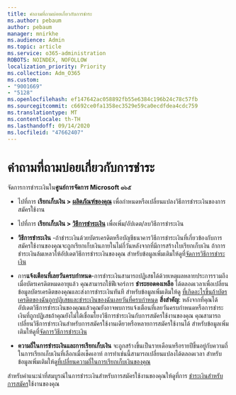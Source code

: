 ```yaml
---
title: คำถามที่ถามบ่อยเกี่ยวกับการชำระ
ms.author: pebaum
author: pebaum
manager: mnirkhe
ms.audience: Admin
ms.topic: article
ms.service: o365-administration
ROBOTS: NOINDEX, NOFOLLOW
localization_priority: Priority
ms.collection: Adm_O365
ms.custom:
- "9001669"
- "5128"
ms.openlocfilehash: ef147642ac058892fb55e6384c196b24c78c57fb
ms.sourcegitcommit: c6692ce0fa1358ec3529e59ca0ecdfdea4cdc759
ms.translationtype: MT
ms.contentlocale: th-TH
ms.lasthandoff: 09/14/2020
ms.locfileid: "47662407"
---
```

# <a name="payment-faq"></a>คำถามที่ถามบ่อยเกี่ยวกับการชำระ

จัดการการชำระเงินใน**ศูนย์การจัดการ Microsoft ๓๖๕** 

- ไปที่การ **เรียกเก็บเงิน > [ผลิตภัณฑ์ของคุณ](https://go.microsoft.com/fwlink/p/?linkid=842054)** เพื่อกำหนดหรือเปลี่ยนแปลงวิธีการชำระเงินของการสมัครใช้งาน
- ไปที่การ **เรียกเก็บเงิน > [วิธีการชำระเงิน](https://go.microsoft.com/fwlink/p/?linkid=2018806)** เพื่อเพิ่ม/อัปเดต/ลบวิธีการชำระเงิน

- **วิธีการชำระเงิน** -ถ้าชำระเงินด้วยบัตรเครดิตหรือบัญชีธนาคารวิธีการชำระเงินที่เกี่ยวข้องกับการสมัครใช้งานของคุณจะถูกเรียกเก็บเงินภายในไม่กี่วันหลังจากที่มีการสร้างใบเรียกเก็บเงิน ถ้าการชำระเงินล้มเหลวให้อัปเดตวิธีการชำระเงินของคุณ สำหรับข้อมูลเพิ่มเติมให้ดูที่[จัดการวิธีการชำระเงิน](https://docs.microsoft.com/microsoft-365/commerce/billing-and-payments/manage-payment-methods)

- การ**แจ้งเตือนที่เลยวันครบกำหนด**-การชำระเงินสามารถปฏิเสธได้ด้วยเหตุผลหลายประการรวมถึงเมื่อบัตรเครดิตหมดอายุแล้ว คุณสามารถใช้ฟีเจอร์การ **ชำระยอดคงเหลือ** ได้ตลอดเวลาเพื่อเปลี่ยนข้อมูลบัตรเครดิตของคุณและส่งการชำระเงินทันที สำหรับข้อมูลเพิ่มเติมให้ดู [ที่เกิดอะไรขึ้นถ้าบัตรเครดิตของฉันถูกปฏิเสธและชำระเงินของฉันเลยวันที่ครบกำหนด](https://docs.microsoft.com/microsoft-365/commerce/billing-and-payments/pay-for-your-subscription?view=o365-worldwide#what-if-my-credit-card-was-declined-and-my-payment-is-past-due) **สิ่งสำคัญ**: หลังจากที่คุณได้อัปเดตวิธีการชำระเงินของคุณแล้วคุณยังอาจพบการแจ้งเตือนที่เลยวันครบกำหนดหรือการชำระเงินที่ถูกปฏิเสธถ้าคุณยังไม่ได้เชื่อมโยงวิธีการชำระเงินกับการสมัครใช้งานของคุณ คุณสามารถเปลี่ยนวิธีการชำระเงินสำหรับการสมัครใช้งานเดียวหรือหลายการสมัครใช้งานได้ สำหรับข้อมูลเพิ่มเติมให้ดูที่[จัดการวิธีการชำระเงิน](https://docs.microsoft.com/microsoft-365/commerce/billing-and-payments/manage-payment-methods?view=o365-worldwide)

- **ความถี่ในการชำระเงินและการเรียกเก็บเงิน** จะถูกสร้างขึ้นเป็นรายเดือนหรือรายปีขึ้นอยู่กับความถี่ในการเรียกเก็บเงินที่เลือกเมื่อเช็คเอาท์ การทำเช่นนี้สามารถเปลี่ยนแปลงได้ตลอดเวลา สำหรับข้อมูลเพิ่มเติมให้ดู[ที่เปลี่ยนความถี่ในการเรียกเก็บเงินของคุณ](https://docs.microsoft.com/microsoft-365/commerce/billing-and-payments/change-payment-frequency)

สำหรับคำแนะนำที่สมบูรณ์ในการชำระเงินสำหรับการสมัครใช้งานของคุณให้ดูที่การ [ชำระเงินสำหรับการสมัคร](https://docs.microsoft.com/microsoft-365/commerce/billing-and-payments/pay-for-your-subscription?view=o365-worldwide)ใช้งานของคุณ
